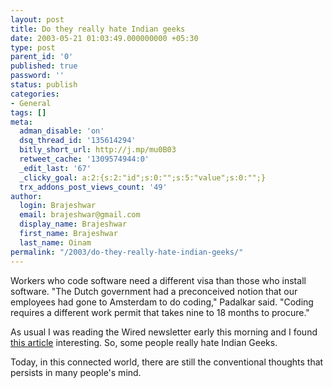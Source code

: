 ```yaml
---
layout: post
title: Do they really hate Indian geeks
date: 2003-05-21 01:03:49.000000000 +05:30
type: post
parent_id: '0'
published: true
password: ''
status: publish
categories:
- General
tags: []
meta:
  adman_disable: 'on'
  dsq_thread_id: '135614294'
  bitly_short_url: http://j.mp/mu0B03
  retweet_cache: '1309574944:0'
  _edit_last: '67'
  _clicky_goal: a:2:{s:2:"id";s:0:"";s:5:"value";s:0:"";}
  trx_addons_post_views_count: '49'
author:
  login: Brajeshwar
  email: brajeshwar@gmail.com
  display_name: Brajeshwar
  first_name: Brajeshwar
  last_name: Oinam
permalink: "/2003/do-they-really-hate-indian-geeks/"
---
```

<p>Workers who code software need a different visa than those who install software. "The Dutch government had a preconceived notion that our employees had gone to Amsterdam to do coding," Padalkar said. "Coding requires a different work permit that takes nine to 18 months to procure."</p>
<p>As usual I was reading the Wired newsletter early this morning and I found <a href="http://www.wired.com/news/culture/0,1284,58814,00.html">this article</a> interesting. So, some people really hate Indian Geeks. </p>
<p>Today, in this connected world, there are still the conventional thoughts that persists in many people's mind.</p>
